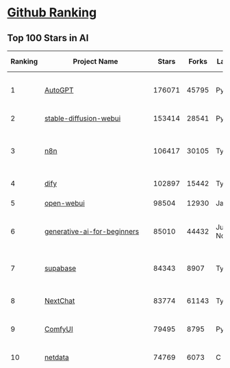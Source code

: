 [Github Ranking](../README.md)
==========

## Top 100 Stars in AI

| Ranking | Project Name | Stars | Forks | Language | Open Issues | Description | Last Commit |
| ------- | ------------ | ----- | ----- | -------- | ----------- | ----------- | ----------- |
| 1 | [AutoGPT](https://github.com/Significant-Gravitas/AutoGPT) | 176071 | 45795 | Python | 142 | AutoGPT is the vision of accessible AI for everyone, to use and to build on. Our mission is to provide the tools, so that you can focus on what matters. | 2025-06-12T02:28:40Z |
| 2 | [stable-diffusion-webui](https://github.com/AUTOMATIC1111/stable-diffusion-webui) | 153414 | 28541 | Python | 2343 | Stable Diffusion web UI | 2025-05-03T06:17:03Z |
| 3 | [n8n](https://github.com/n8n-io/n8n) | 106417 | 30105 | TypeScript | 562 | Fair-code workflow automation platform with native AI capabilities. Combine visual building with custom code, self-host or cloud, 400+ integrations. | 2025-06-11T21:54:08Z |
| 4 | [dify](https://github.com/langgenius/dify) | 102897 | 15442 | TypeScript | 661 | Production-ready platform for agentic workflow development. | 2025-06-12T03:36:10Z |
| 5 | [open-webui](https://github.com/open-webui/open-webui) | 98504 | 12930 | JavaScript | 150 | User-friendly AI Interface (Supports Ollama, OpenAI API, ...) | 2025-06-12T03:19:55Z |
| 6 | [generative-ai-for-beginners](https://github.com/microsoft/generative-ai-for-beginners) | 85010 | 44432 | Jupyter Notebook | 3 | 21 Lessons, Get Started Building with Generative AI  🔗 https://microsoft.github.io/generative-ai-for-beginners/ | 2025-06-09T03:53:52Z |
| 7 | [supabase](https://github.com/supabase/supabase) | 84343 | 8907 | TypeScript | 255 | The open source Firebase alternative. Supabase gives you a dedicated Postgres database to build your web, mobile, and AI applications. | 2025-06-12T03:28:49Z |
| 8 | [NextChat](https://github.com/ChatGPTNextWeb/NextChat) | 83774 | 61143 | TypeScript | 635 | ✨ Light and Fast AI Assistant. Support: Web \| iOS \| MacOS \| Android \|  Linux \| Windows | 2025-06-12T03:19:24Z |
| 9 | [ComfyUI](https://github.com/comfyanonymous/ComfyUI) | 79495 | 8795 | Python | 2336 | The most powerful and modular diffusion model GUI, api and backend with a graph/nodes interface. | 2025-06-12T02:46:31Z |
| 10 | [netdata](https://github.com/netdata/netdata) | 74769 | 6073 | C | 162 | The fastest path to AI-powered full stack observability, even for lean teams. | 2025-06-12T00:49:33Z |
| 11 | [funNLP](https://github.com/fighting41love/funNLP) | 74037 | 14876 | Python | 33 | 中英文敏感词、语言检测、中外手机/电话归属地/运营商查询、名字推断性别、手机号抽取、身份证抽取、邮箱抽取、中日文人名库、中文缩写库、拆字词典、词汇情感值、停用词、反动词表、暴恐词表、繁简体转换、英文模拟中文发音、汪峰歌词生成器、职业名称词库、同义词库、反义词库、否定词库、汽车品牌词库、汽车零件词库、连续英文切割、各种中文词向量、公司名字大全、古诗词库、IT词库、财经词库、成语词库、地名词库、历史名人词库、诗词词库、医学词库、饮食词库、法律词库、汽车词库、动物词库、中文聊天语料、中文谣言数据、百度中文问答数据集、句子相似度匹配算法集合、bert资源、文本生成&摘要相关工具、cocoNLP信息抽取工具、国内电话号码正则匹配、清华大学XLORE:中英文跨语言百科知识图谱、清华大学人工智能技术系列报告、自然语言生成、NLU太难了系列、自动对联数据及机器人、用户名黑名单列表、罪名法务名词及分类模型、微信公众号语料、cs224n深度学习自然语言处理课程、中文手写汉字识别、中文自然语言处理 语料/数据集、变量命名神器、分词语料库+代码、任务型对话英文数据集、ASR 语音数据集 + 基于深度学习的中文语音识别系统、笑声检测器、Microsoft多语言数字/单位/如日期时间识别包、中华新华字典数据库及api(包括常用歇后语、成语、词语和汉字)、文档图谱自动生成、SpaCy 中文模型、Common Voice语音识别数据集新版、神经网络关系抽取、基于bert的命名实体识别、关键词(Keyphrase)抽取包pke、基于医疗领域知识图谱的问答系统、基于依存句法与语义角色标注的事件三元组抽取、依存句法分析4万句高质量标注数据、cnocr：用来做中文OCR的Python3包、中文人物关系知识图谱项目、中文nlp竞赛项目及代码汇总、中文字符数据、speech-aligner: 从“人声语音”及其“语言文本”产生音素级别时间对齐标注的工具、AmpliGraph: 知识图谱表示学习(Python)库：知识图谱概念链接预测、Scattertext 文本可视化(python)、语言/知识表示工具：BERT & ERNIE、中文对比英文自然语言处理NLP的区别综述、Synonyms中文近义词工具包、HarvestText领域自适应文本挖掘工具（新词发现-情感分析-实体链接等）、word2word：(Python)方便易用的多语言词-词对集：62种语言/3,564个多语言对、语音识别语料生成工具：从具有音频/字幕的在线视频创建自动语音识别(ASR)语料库、构建医疗实体识别的模型（包含词典和语料标注）、单文档非监督的关键词抽取、Kashgari中使用gpt-2语言模型、开源的金融投资数据提取工具、文本自动摘要库TextTeaser: 仅支持英文、人民日报语料处理工具集、一些关于自然语言的基本模型、基于14W歌曲知识库的问答尝试--功能包括歌词接龙and已知歌词找歌曲以及歌曲歌手歌词三角关系的问答、基于Siamese bilstm模型的相似句子判定模型并提供训练数据集和测试数据集、用Transformer编解码模型实现的根据Hacker News文章标题自动生成评论、用BERT进行序列标记和文本分类的模板代码、LitBank：NLP数据集——支持自然语言处理和计算人文学科任务的100部带标记英文小说语料、百度开源的基准信息抽取系统、虚假新闻数据集、Facebook: LAMA语言模型分析，提供Transformer-XL/BERT/ELMo/GPT预训练语言模型的统一访问接口、CommonsenseQA：面向常识的英文QA挑战、中文知识图谱资料、数据及工具、各大公司内部里大牛分享的技术文档 PDF 或者 PPT、自然语言生成SQL语句（英文）、中文NLP数据增强（EDA）工具、英文NLP数据增强工具 、基于医药知识图谱的智能问答系统、京东商品知识图谱、基于mongodb存储的军事领域知识图谱问答项目、基于远监督的中文关系抽取、语音情感分析、中文ULMFiT-情感分析-文本分类-语料及模型、一个拍照做题程序、世界各国大规模人名库、一个利用有趣中文语料库 qingyun 训练出来的中文聊天机器人、中文聊天机器人seqGAN、省市区镇行政区划数据带拼音标注、教育行业新闻语料库包含自动文摘功能、开放了对话机器人-知识图谱-语义理解-自然语言处理工具及数据、中文知识图谱：基于百度百科中文页面-抽取三元组信息-构建中文知识图谱、masr: 中文语音识别-提供预训练模型-高识别率、Python音频数据增广库、中文全词覆盖BERT及两份阅读理解数据、ConvLab：开源多域端到端对话系统平台、中文自然语言处理数据集、基于最新版本rasa搭建的对话系统、基于TensorFlow和BERT的管道式实体及关系抽取、一个小型的证券知识图谱/知识库、复盘所有NLP比赛的TOP方案、OpenCLaP：多领域开源中文预训练语言模型仓库、UER：基于不同语料+编码器+目标任务的中文预训练模型仓库、中文自然语言处理向量合集、基于金融-司法领域(兼有闲聊性质)的聊天机器人、g2pC：基于上下文的汉语读音自动标记模块、Zincbase 知识图谱构建工具包、诗歌质量评价/细粒度情感诗歌语料库、快速转化「中文数字」和「阿拉伯数字」、百度知道问答语料库、基于知识图谱的问答系统、jieba_fast 加速版的jieba、正则表达式教程、中文阅读理解数据集、基于BERT等最新语言模型的抽取式摘要提取、Python利用深度学习进行文本摘要的综合指南、知识图谱深度学习相关资料整理、维基大规模平行文本语料、StanfordNLP 0.2.0：纯Python版自然语言处理包、NeuralNLP-NeuralClassifier：腾讯开源深度学习文本分类工具、端到端的封闭域对话系统、中文命名实体识别：NeuroNER vs. BertNER、新闻事件线索抽取、2019年百度的三元组抽取比赛：“科学空间队”源码、基于依存句法的开放域文本知识三元组抽取和知识库构建、中文的GPT2训练代码、ML-NLP - 机器学习(Machine Learning)NLP面试中常考到的知识点和代码实现、nlp4han:中文自然语言处理工具集(断句/分词/词性标注/组块/句法分析/语义分析/NER/N元语法/HMM/代词消解/情感分析/拼写检查、XLM：Facebook的跨语言预训练语言模型、用基于BERT的微调和特征提取方法来进行知识图谱百度百科人物词条属性抽取、中文自然语言处理相关的开放任务-数据集-当前最佳结果、CoupletAI - 基于CNN+Bi-LSTM+Attention 的自动对对联系统、抽象知识图谱、MiningZhiDaoQACorpus - 580万百度知道问答数据挖掘项目、brat rapid annotation tool: 序列标注工具、大规模中文知识图谱数据：1.4亿实体、数据增强在机器翻译及其他nlp任务中的应用及效果、allennlp阅读理解:支持多种数据和模型、PDF表格数据提取工具 、 Graphbrain：AI开源软件库和科研工具，目的是促进自动意义提取和文本理解以及知识的探索和推断、简历自动筛选系统、基于命名实体识别的简历自动摘要、中文语言理解测评基准，包括代表性的数据集&基准模型&语料库&排行榜、树洞 OCR 文字识别 、从包含表格的扫描图片中识别表格和文字、语声迁移、Python口语自然语言处理工具集(英文)、 similarity：相似度计算工具包，java编写、海量中文预训练ALBERT模型 、Transformers 2.0 、基于大规模音频数据集Audioset的音频增强 、Poplar：网页版自然语言标注工具、图片文字去除，可用于漫画翻译 、186种语言的数字叫法库、Amazon发布基于知识的人-人开放领域对话数据集 、中文文本纠错模块代码、繁简体转换 、 Python实现的多种文本可读性评价指标、类似于人名/地名/组织机构名的命名体识别数据集 、东南大学《知识图谱》研究生课程(资料)、. 英文拼写检查库 、 wwsearch是企业微信后台自研的全文检索引擎、CHAMELEON：深度学习新闻推荐系统元架构 、 8篇论文梳理BERT相关模型进展与反思、DocSearch：免费文档搜索引擎、 LIDA：轻量交互式对话标注工具 、aili - the fastest in-memory index in the East 东半球最快并发索引 、知识图谱车音工作项目、自然语言生成资源大全 、中日韩分词库mecab的Python接口库、中文文本摘要/关键词提取、汉字字符特征提取器 (featurizer)，提取汉字的特征（发音特征、字形特征）用做深度学习的特征、中文生成任务基准测评 、中文缩写数据集、中文任务基准测评 - 代表性的数据集-基准(预训练)模型-语料库-baseline-工具包-排行榜、PySS3：面向可解释AI的SS3文本分类器机器可视化工具 、中文NLP数据集列表、COPE - 格律诗编辑程序、doccano：基于网页的开源协同多语言文本标注工具 、PreNLP：自然语言预处理库、简单的简历解析器，用来从简历中提取关键信息、用于中文闲聊的GPT2模型：GPT2-chitchat、基于检索聊天机器人多轮响应选择相关资源列表(Leaderboards、Datasets、Papers)、(Colab)抽象文本摘要实现集锦(教程 、词语拼音数据、高效模糊搜索工具、NLP数据增广资源集、微软对话机器人框架 、 GitHub Typo Corpus：大规模GitHub多语言拼写错误/语法错误数据集、TextCluster：短文本聚类预处理模块 Short text cluster、面向语音识别的中文文本规范化、BLINK：最先进的实体链接库、BertPunc：基于BERT的最先进标点修复模型、Tokenizer：快速、可定制的文本词条化库、中文语言理解测评基准，包括代表性的数据集、基准(预训练)模型、语料库、排行榜、spaCy 医学文本挖掘与信息提取 、 NLP任务示例项目代码集、 python拼写检查库、chatbot-list - 行业内关于智能客服、聊天机器人的应用和架构、算法分享和介绍、语音质量评价指标(MOSNet, BSSEval, STOI, PESQ, SRMR)、 用138GB语料训练的法文RoBERTa预训练语言模型 、BERT-NER-Pytorch：三种不同模式的BERT中文NER实验、无道词典 - 有道词典的命令行版本，支持英汉互查和在线查询、2019年NLP亮点回顾、 Chinese medical dialogue data 中文医疗对话数据集 、最好的汉字数字(中文数字)-阿拉伯数字转换工具、 基于百科知识库的中文词语多词义/义项获取与特定句子词语语义消歧、awesome-nlp-sentiment-analysis - 情感分析、情绪原因识别、评价对象和评价词抽取、LineFlow：面向所有深度学习框架的NLP数据高效加载器、中文医学NLP公开资源整理 、MedQuAD：(英文)医学问答数据集、将自然语言数字串解析转换为整数和浮点数、Transfer Learning in Natural Language Processing (NLP) 、面向语音识别的中文/英文发音辞典、Tokenizers：注重性能与多功能性的最先进分词器、CLUENER 细粒度命名实体识别 Fine Grained Named Entity Recognition、 基于BERT的中文命名实体识别、中文谣言数据库、NLP数据集/基准任务大列表、nlp相关的一些论文及代码, 包括主题模型、词向量(Word Embedding)、命名实体识别(NER)、文本分类(Text Classificatin)、文本生成(Text Generation)、文本相似性(Text Similarity)计算等，涉及到各种与nlp相关的算法，基于keras和tensorflow 、Python文本挖掘/NLP实战示例、 Blackstone：面向非结构化法律文本的spaCy pipeline和NLP模型通过同义词替换实现文本“变脸” 、中文 预训练 ELECTREA 模型: 基于对抗学习 pretrain Chinese Model 、albert-chinese-ner - 用预训练语言模型ALBERT做中文NER 、基于GPT2的特定主题文本生成/文本增广、开源预训练语言模型合集、多语言句向量包、编码、标记和实现：一种可控高效的文本生成方法、 英文脏话大列表 、attnvis：GPT2、BERT等transformer语言模型注意力交互可视化、CoVoST：Facebook发布的多语种语音-文本翻译语料库，包括11种语言(法语、德语、荷兰语、俄语、西班牙语、意大利语、土耳其语、波斯语、瑞典语、蒙古语和中文)的语音、文字转录及英文译文、Jiagu自然语言处理工具 - 以BiLSTM等模型为基础，提供知识图谱关系抽取 中文分词 词性标注 命名实体识别 情感分析 新词发现 关键词 文本摘要 文本聚类等功能、用unet实现对文档表格的自动检测，表格重建、NLP事件提取文献资源列表 、 金融领域自然语言处理研究资源大列表、CLUEDatasetSearch - 中英文NLP数据集：搜索所有中文NLP数据集，附常用英文NLP数据集 、medical_NER - 中文医学知识图谱命名实体识别 、(哈佛)讲因果推理的免费书、知识图谱相关学习资料/数据集/工具资源大列表、Forte：灵活强大的自然语言处理pipeline工具集 、Python字符串相似性算法库、PyLaia：面向手写文档分析的深度学习工具包、TextFooler：针对文本分类/推理的对抗文本生成模块、Haystack：灵活、强大的可扩展问答(QA)框架、中文关键短语抽取工具 | 2024-05-10T07:38:24Z |
| 12 | [langflow](https://github.com/langflow-ai/langflow) | 72338 | 6802 | Python | 420 | Langflow is a powerful tool for building and deploying AI-powered agents and workflows. | 2025-06-12T00:16:09Z |
| 13 | [Deep-Live-Cam](https://github.com/hacksider/Deep-Live-Cam) | 70840 | 10076 | Python | 81 | real time face swap and one-click video deepfake with only a single image | 2025-06-08T16:34:27Z |
| 14 | [AppFlowy](https://github.com/AppFlowy-IO/AppFlowy) | 63804 | 4344 | Dart | 963 | Bring projects, wikis, and teams together with AI. AppFlowy is the AI collaborative workspace where you achieve more without losing control of your data. The leading open source Notion alternative. | 2025-06-12T03:29:00Z |
| 15 | [browser-use](https://github.com/browser-use/browser-use) | 62945 | 7108 | Python | 412 | 🌐 Make websites accessible for AI agents. Automate tasks online with ease. | 2025-06-11T17:32:04Z |
| 16 | [lobe-chat](https://github.com/lobehub/lobe-chat) | 62426 | 12997 | TypeScript | 768 | 🤯 Lobe Chat - an open-source, modern-design AI chat framework. Supports Multi AI Providers( OpenAI / Claude 4 / Gemini / Ollama / DeepSeek / Qwen), Knowledge Base (file upload / knowledge management / RAG ), Multi-Modals (Plugins/Artifacts) and Thinking. One-click FREE deployment of your private ChatGPT/ Claude / DeepSeek application. | 2025-06-12T03:13:26Z |
| 17 | [system-prompts-and-models-of-ai-tools](https://github.com/x1xhlol/system-prompts-and-models-of-ai-tools) | 56840 | 17313 | None | 18 | FULL v0, Cursor, Manus, Same.dev, Lovable, Devin, Replit Agent, Windsurf Agent, VSCode Agent, Dia Browser & Trae AI (And other Open Sourced) System Prompts, Tools & AI Models. | 2025-06-08T12:48:20Z |
| 18 | [MetaGPT](https://github.com/FoundationAgents/MetaGPT) | 56330 | 6741 | Python | 26 | 🌟 The Multi-Agent Framework: First AI Software Company, Towards Natural Language Programming | 2025-05-16T13:18:18Z |
| 19 | [ragflow](https://github.com/infiniflow/ragflow) | 54892 | 5353 | Python | 2212 | RAGFlow is an open-source RAG (Retrieval-Augmented Generation) engine based on deep document understanding. | 2025-06-12T03:37:42Z |
| 20 | [awesome-mcp-servers](https://github.com/punkpeye/awesome-mcp-servers) | 54532 | 4137 | None | 23 | A collection of MCP servers. | 2025-06-10T13:59:28Z |
| 21 | [gpt-engineer](https://github.com/AntonOsika/gpt-engineer) | 54297 | 7164 | Python | 24 | CLI platform to experiment with codegen. Precursor to: https://lovable.dev | 2025-05-14T10:15:10Z |
| 22 | [ChatGPT](https://github.com/lencx/ChatGPT) | 53822 | 6120 | Rust | 805 | 🔮 ChatGPT Desktop Application (Mac, Windows and Linux) | 2024-08-29T17:58:11Z |
| 23 | [LLaMA-Factory](https://github.com/hiyouga/LLaMA-Factory) | 52096 | 6294 | Python | 481 | Unified Efficient Fine-Tuning of 100+ LLMs & VLMs (ACL 2024) | 2025-06-10T07:31:00Z |
| 24 | [meilisearch](https://github.com/meilisearch/meilisearch) | 51815 | 2070 | Rust | 195 | A lightning-fast search engine API bringing AI-powered hybrid search to your sites and applications. | 2025-06-11T15:55:38Z |
| 25 | [LLMs-from-scratch](https://github.com/rasbt/LLMs-from-scratch) | 50984 | 7423 | Jupyter Notebook | 7 | Implement a ChatGPT-like LLM in PyTorch from scratch, step by step | 2025-06-11T23:32:44Z |
| 26 | [autogen](https://github.com/microsoft/autogen) | 45859 | 6960 | Python | 502 | A programming framework for agentic AI 🤖 PyPi: autogen-agentchat Discord: https://aka.ms/autogen-discord Office Hour: https://aka.ms/autogen-officehour | 2025-06-12T03:35:13Z |
| 27 | [crawl4ai](https://github.com/unclecode/crawl4ai) | 45363 | 4298 | Python | 147 | 🚀🤖 Crawl4AI: Open-source LLM Friendly Web Crawler & Scraper. Don't be shy, join here: https://discord.gg/jP8KfhDhyN | 2025-06-10T10:08:31Z |
| 28 | [anything-llm](https://github.com/Mintplex-Labs/anything-llm) | 45219 | 4487 | JavaScript | 253 | The all-in-one Desktop & Docker AI application with built-in RAG, AI agents, No-code agent builder, MCP compatibility,  and more. | 2025-06-12T01:27:19Z |
| 29 | [JeecgBoot](https://github.com/jeecgboot/JeecgBoot) | 42999 | 15393 | Java | 24 | 🔥集成完善AIGC应用的低代码平台，旨在帮助企业快速实现低代码开发和构建、部署个性化的 AI 应用。 前后端分离 SpringBoot，SpringCloud，Ant Design&Vue3，Mybatis，Shiro！强大的代码生成器让前后端代码一键生成，无需写任何代码! 成套AI大模型功能: AI模型管理、AI应用、知识库、AI流程编排、AI对话助手等； | 2025-06-11T21:03:42Z |
| 30 | [OpenBB](https://github.com/OpenBB-finance/OpenBB) | 41949 | 3774 | Python | 41 | Investment Research for Everyone, Everywhere. | 2025-06-11T23:29:56Z |
| 31 | [ClickHouse](https://github.com/ClickHouse/ClickHouse) | 41150 | 7379 | C++ | 4092 | ClickHouse® is a real-time analytics database management system | 2025-06-12T02:40:55Z |
| 32 | [kong](https://github.com/Kong/kong) | 41027 | 4934 | Lua | 68 | 🦍 The Cloud-Native API Gateway and AI Gateway. | 2025-06-11T10:12:44Z |
| 33 | [ailearning](https://github.com/apachecn/ailearning) | 40979 | 11567 | Python | 2 | AiLearning：数据分析+机器学习实战+线性代数+PyTorch+NLTK+TF2 | 2024-11-12T16:21:55Z |
| 34 | [ColossalAI](https://github.com/hpcaitech/ColossalAI) | 40957 | 4523 | Python | 427 | Making large AI models cheaper, faster and more accessible | 2025-06-12T03:23:06Z |
| 35 | [airflow](https://github.com/apache/airflow) | 40510 | 15153 | Python | 1142 | Apache Airflow - A platform to programmatically author, schedule, and monitor workflows | 2025-06-12T03:34:34Z |
| 36 | [Flowise](https://github.com/FlowiseAI/Flowise) | 39907 | 20510 | TypeScript | 573 | Build AI Agents, Visually | 2025-06-11T13:44:41Z |
| 37 | [firecrawl](https://github.com/mendableai/firecrawl) | 39807 | 3706 | TypeScript | 181 | 🔥 Turn entire websites into LLM-ready markdown or structured data. Scrape, crawl and extract with a single API. | 2025-06-11T23:41:16Z |
| 38 | [GitHubDaily](https://github.com/GitHubDaily/GitHubDaily) | 38407 | 4011 | None | 361 | 坚持分享 GitHub 上高质量、有趣实用的开源技术教程、开发者工具、编程网站、技术资讯。A list cool, interesting projects of GitHub. | 2025-03-20T08:54:47Z |
| 39 | [quivr](https://github.com/QuivrHQ/quivr) | 37977 | 3644 | Python | 4 | Opiniated RAG for integrating GenAI in your apps 🧠   Focus on your product rather than the RAG. Easy integration in existing products with customisation!  Any LLM: GPT4, Groq, Llama. Any Vectorstore: PGVector, Faiss. Any Files. Anyway you want.  | 2025-06-05T08:58:25Z |
| 40 | [AI-For-Beginners](https://github.com/microsoft/AI-For-Beginners) | 37958 | 7099 | Jupyter Notebook | 24 | 12 Weeks, 24 Lessons, AI for All! | 2025-04-29T16:09:57Z |
| 41 | [photoprism](https://github.com/photoprism/photoprism) | 37620 | 2089 | Go | 424 | AI-Powered Photos App for the Decentralized Web 🌈💎✨ | 2025-06-12T00:31:01Z |
| 42 | [chatgpt-on-wechat](https://github.com/zhayujie/chatgpt-on-wechat) | 37600 | 9281 | Python | 289 | 基于大模型搭建的聊天机器人，同时支持 微信公众号、企业微信应用、飞书、钉钉 等接入，可选择GPT4.1/GPT-4o/GPT-o1/ DeepSeek/Claude/文心一言/讯飞星火/通义千问/ Gemini/GLM-4/Kimi/LinkAI，能处理文本、语音和图片，访问操作系统和互联网，支持基于自有知识库进行定制企业智能客服。 | 2025-06-07T07:30:36Z |
| 43 | [ray](https://github.com/ray-project/ray) | 37470 | 6365 | Python | 3788 | Ray is an AI compute engine. Ray consists of a core distributed runtime and a set of AI Libraries for accelerating ML workloads. | 2025-06-12T03:23:10Z |
| 44 | [Open-Assistant](https://github.com/LAION-AI/Open-Assistant) | 37376 | 3265 | Python | 228 | OpenAssistant is a chat-based assistant that understands tasks, can interact with third-party systems, and retrieve information dynamically to do so. | 2024-08-17T01:55:35Z |
| 45 | [upscayl](https://github.com/upscayl/upscayl) | 37365 | 1721 | TypeScript | 55 | 🆙 Upscayl - #1 Free and Open Source AI Image Upscaler for Linux, MacOS and Windows. | 2025-06-07T20:39:36Z |
| 46 | [MoneyPrinterTurbo](https://github.com/harry0703/MoneyPrinterTurbo) | 36407 | 5187 | Python | 151 | 利用AI大模型，一键生成高清短视频 Generate short videos with one click using AI LLM. | 2025-06-11T06:34:54Z |
| 47 | [MockingBird](https://github.com/babysor/MockingBird) | 36327 | 5256 | Python | 476 | 🚀AI拟声: 5秒内克隆您的声音并生成任意语音内容 Clone a voice in 5 seconds to generate arbitrary speech in real-time | 2024-11-15T05:00:29Z |
| 48 | [google-research](https://github.com/google-research/google-research) | 35753 | 8103 | Jupyter Notebook | 1046 | Google Research | 2025-06-11T20:41:26Z |
| 49 | [ai-hedge-fund](https://github.com/virattt/ai-hedge-fund) | 35694 | 6208 | Python | 11 | An AI Hedge Fund Team | 2025-06-11T17:48:54Z |
| 50 | [awesome-llm-apps](https://github.com/Shubhamsaboo/awesome-llm-apps) | 35383 | 4069 | Python | 3 | Collection of awesome LLM apps with AI Agents and RAG using OpenAI, Anthropic, Gemini and opensource models. | 2025-06-08T17:53:07Z |
| 51 | [chatbox](https://github.com/chatboxai/chatbox) | 35223 | 3372 | TypeScript | 711 | User-friendly Desktop Client App for AI Models/LLMs (GPT, Claude, Gemini, Ollama...) | 2025-06-09T06:01:28Z |
| 52 | [AgentGPT](https://github.com/reworkd/AgentGPT) | 34313 | 9433 | TypeScript | 129 | 🤖 Assemble, configure, and deploy autonomous AI Agents in your browser. | 2025-04-29T01:19:32Z |
| 53 | [mem0](https://github.com/mem0ai/mem0) | 34268 | 3404 | Python | 328 | Memory for AI Agents; SOTA in AI Agent Memory; Announcing OpenMemory MCP - local and secure memory management. | 2025-06-11T16:37:41Z |
| 54 | [aider](https://github.com/Aider-AI/aider) | 34203 | 3129 | Python | 872 | aider is AI pair programming in your terminal | 2025-06-11T02:28:54Z |
| 55 | [gold-miner](https://github.com/xitu/gold-miner) | 34139 | 5044 | None | 8 | 🥇掘金翻译计划，可能是世界最大最好的英译中技术社区，最懂读者和译者的翻译平台： | 2024-04-17T09:44:37Z |
| 56 | [LocalAI](https://github.com/mudler/LocalAI) | 33168 | 2540 | Go | 457 | :robot: The free, Open Source alternative to OpenAI, Claude and others. Self-hosted and local-first. Drop-in replacement for OpenAI,  running on consumer-grade hardware. No GPU required. Runs gguf, transformers, diffusers and many more models architectures. Features: Generate Text, Audio, Video, Images, Voice Cloning, Distributed, P2P inference | 2025-06-11T21:47:01Z |
| 57 | [crewAI](https://github.com/crewAIInc/crewAI) | 32779 | 4404 | Python | 52 | Framework for orchestrating role-playing, autonomous AI agents. By fostering collaborative intelligence, CrewAI empowers agents to work together seamlessly, tackling complex tasks. | 2025-06-12T00:48:21Z |
| 58 | [gpt-pilot](https://github.com/Pythagora-io/gpt-pilot) | 32777 | 3343 | Python | 235 | The first real AI developer | 2025-03-04T06:26:32Z |
| 59 | [mindsdb](https://github.com/mindsdb/mindsdb) | 31979 | 5279 | Python | 92 | AI's query engine - Platform for building AI that can answer questions over large scale federated data. - The only MCP Server you'll ever need | 2025-06-11T22:16:14Z |
| 60 | [spaCy](https://github.com/explosion/spaCy) | 31755 | 4513 | Python | 156 | 💫 Industrial-strength Natural Language Processing (NLP) in Python | 2025-05-28T15:28:05Z |
| 61 | [docling](https://github.com/docling-project/docling) | 31714 | 2028 | Python | 355 | Get your documents ready for gen AI | 2025-06-12T03:15:14Z |
| 62 | [nacos](https://github.com/alibaba/nacos) | 31566 | 13047 | Java | 258 | an easy-to-use dynamic service discovery, configuration and service management platform for building AI cloud native applications. | 2025-06-10T09:28:50Z |
| 63 | [fairseq](https://github.com/facebookresearch/fairseq) | 31522 | 6539 | Python | 1180 | Facebook AI Research Sequence-to-Sequence Toolkit written in Python. | 2025-06-10T21:41:39Z |
| 64 | [chatbot-ui](https://github.com/mckaywrigley/chatbot-ui) | 31516 | 8993 | TypeScript | 171 | AI chat for any model. | 2024-08-03T00:38:07Z |
| 65 | [fabric](https://github.com/danielmiessler/fabric) | 31492 | 3265 | JavaScript | 203 | fabric is an open-source framework for augmenting humans using AI. It provides a modular framework for solving specific problems using a crowdsourced set of AI prompts that can be used anywhere. | 2025-06-12T02:35:11Z |
| 66 | [ruoyi-vue-pro](https://github.com/YunaiV/ruoyi-vue-pro) | 31484 | 6791 | Java | 23 | 🔥 官方推荐 🔥 RuoYi-Vue 全新 Pro 版本，优化重构所有功能。基于 Spring Boot + MyBatis Plus + Vue & Element 实现的后台管理系统 + 微信小程序，支持 RBAC 动态权限、数据权限、SaaS 多租户、Flowable 工作流、三方登录、支付、短信、商城、CRM、ERP、AI 大模型等功能。你的 ⭐️ Star ⭐️，是作者生发的动力！ | 2025-06-09T08:39:44Z |
| 67 | [tabby](https://github.com/TabbyML/tabby) | 31351 | 1498 | Rust | 187 | Self-hosted AI coding assistant | 2025-06-11T11:40:51Z |
| 68 | [netron](https://github.com/lutzroeder/netron) | 30439 | 2916 | JavaScript | 20 | Visualizer for neural network, deep learning and machine learning models | 2025-06-11T15:00:22Z |
| 69 | [khoj](https://github.com/khoj-ai/khoj) | 30305 | 1711 | Python | 75 | Your AI second brain. Self-hostable. Get answers from the web or your docs. Build custom agents, schedule automations, do deep research. Turn any online or local LLM into your personal, autonomous AI (gpt, claude, gemini, llama, qwen, mistral). Get started - free. | 2025-06-11T20:37:52Z |
| 70 | [cursor](https://github.com/getcursor/cursor) | 30289 | 1926 | None | 1789 | The AI Code Editor | 2024-10-13T19:23:26Z |
| 71 | [AI-Expert-Roadmap](https://github.com/AMAI-GmbH/AI-Expert-Roadmap) | 29943 | 2531 | JavaScript | 19 | Roadmap to becoming an Artificial Intelligence Expert in 2022 | 2023-12-31T02:20:16Z |
| 72 | [roop](https://github.com/s0md3v/roop) | 29918 | 6788 | Python | 0 | one-click face swap | 2024-08-19T12:57:17Z |
| 73 | [cursor-free-vip](https://github.com/yeongpin/cursor-free-vip) | 29681 | 3748 | Python | 459 | [Support 0.49.x]（Reset Cursor AI MachineID & Bypass Higher Token Limit） Cursor Ai ，自动重置机器ID ， 免费升级使用Pro功能: You've reached your trial request limit. / Too many free trial accounts used on this machine. Please upgrade to pro. We have this limit in place to prevent abuse. Please let us know if you believe this is a mistake. | 2025-05-22T02:41:44Z |
| 74 | [pytorch-lightning](https://github.com/Lightning-AI/pytorch-lightning) | 29602 | 3510 | Python | 947 | Pretrain, finetune ANY AI model of ANY size on multiple GPUs, TPUs with zero code changes. | 2025-06-11T12:49:49Z |
| 75 | [Mr.-Ranedeer-AI-Tutor](https://github.com/JushBJJ/Mr.-Ranedeer-AI-Tutor) | 29565 | 3381 | None | 13 | A GPT-4 AI Tutor Prompt for customizable personalized learning experiences. | 2024-03-25T13:06:55Z |
| 76 | [exo](https://github.com/exo-explore/exo) | 28432 | 1798 | Python | 348 | Run your own AI cluster at home with everyday devices 📱💻 🖥️⌚ | 2025-03-21T22:23:32Z |
| 77 | [Jobs_Applier_AI_Agent_AIHawk](https://github.com/feder-cr/Jobs_Applier_AI_Agent_AIHawk) | 28301 | 4269 | Python | 11 | AIHawk aims to easy job hunt process by automating the job application process. Utilizing artificial intelligence, it enables users to apply for multiple jobs in a tailored way. | 2025-05-28T13:24:12Z |
| 78 | [agno](https://github.com/agno-agi/agno) | 28138 | 3591 | Python | 91 | Full-stack framework for building Multi-Agent Systems with memory, knowledge and reasoning. | 2025-06-12T01:30:27Z |
| 79 | [so-vits-svc](https://github.com/svc-develop-team/so-vits-svc) | 27210 | 5006 | Python | 21 | SoftVC VITS Singing Voice Conversion | 2023-11-11T13:11:31Z |
| 80 | [continue](https://github.com/continuedev/continue) | 26870 | 2944 | TypeScript | 870 | ⏩ Create, share, and use custom AI code assistants with our open-source IDE extensions and hub of models, rules, prompts, docs, and other building blocks | 2025-06-12T01:42:20Z |
| 81 | [Folo](https://github.com/RSSNext/Folo) | 26557 | 1147 | TypeScript | 182 | 🧡 Follow everything in one place | 2025-06-11T19:16:39Z |
| 82 | [LibreChat](https://github.com/danny-avila/LibreChat) | 26535 | 4666 | TypeScript | 159 | Enhanced ChatGPT Clone: Features Agents, DeepSeek, Anthropic, AWS, OpenAI, Assistants API, Azure, Groq, o1, GPT-4o, Mistral, OpenRouter, Vertex AI, Gemini, Artifacts, AI model switching, message search, Code Interpreter, langchain, DALL-E-3, OpenAPI Actions, Functions, Secure Multi-User Auth, Presets, open-source for self-hosting. Active project. | 2025-06-12T03:12:41Z |
| 83 | [generative-models](https://github.com/Stability-AI/generative-models) | 26005 | 2890 | Python | 267 | Generative Models by Stability AI | 2025-05-20T14:53:33Z |
| 84 | [nx](https://github.com/nrwl/nx) | 25992 | 2534 | TypeScript | 622 | An AI-first build platform that connects everything from your editor to CI. Helping you deliver fast, without breaking things. | 2025-06-12T02:58:21Z |
| 85 | [composio](https://github.com/ComposioHQ/composio) | 25489 | 4418 | Python | 43 | Composio equips your AI agents & LLMs with 100+ high-quality integrations via function calling | 2025-06-12T02:26:01Z |
| 86 | [ai-agents-for-beginners](https://github.com/microsoft/ai-agents-for-beginners) | 25400 | 6937 | Jupyter Notebook | 9 | 11 Lessons to Get Started Building AI Agents | 2025-06-11T11:05:48Z |
| 87 | [InvokeAI](https://github.com/invoke-ai/InvokeAI) | 25283 | 2574 | TypeScript | 722 | Invoke is a leading creative engine for Stable Diffusion models, empowering professionals, artists, and enthusiasts to generate and create visual media using the latest AI-driven technologies. The solution offers an industry leading WebUI, and serves as the foundation for multiple commercial products. | 2025-06-12T01:03:29Z |
| 88 | [llm-app](https://github.com/pathwaycom/llm-app) | 25276 | 626 | Jupyter Notebook | 5 | Ready-to-run cloud templates for RAG, AI pipelines, and enterprise search with live data. 🐳Docker-friendly.⚡Always in sync with Sharepoint, Google Drive, S3, Kafka, PostgreSQL, real-time data APIs, and more. | 2025-05-16T07:58:43Z |
| 89 | [Genesis](https://github.com/Genesis-Embodied-AI/Genesis) | 25255 | 2269 | Python | 108 | A generative world for general-purpose robotics & embodied AI learning. | 2025-06-11T18:06:45Z |
| 90 | [semantic-kernel](https://github.com/microsoft/semantic-kernel) | 24996 | 3939 | C# | 424 | Integrate cutting-edge LLM technology quickly and easily into your apps | 2025-06-12T00:46:14Z |
| 91 | [qlib](https://github.com/microsoft/qlib) | 24944 | 3833 | Python | 237 | Qlib is an AI-oriented Quant investment platform that aims to use AI tech to empower Quant Research, from exploring ideas to implementing productions. Qlib supports diverse ML modeling paradigms, including supervised learning, market dynamics modeling, and RL, and is now equipped with https://github.com/microsoft/RD-Agent to automate R&D process. | 2025-05-29T07:18:13Z |
| 92 | [FastGPT](https://github.com/labring/FastGPT) | 24693 | 6356 | TypeScript | 552 | FastGPT is a knowledge-based platform built on the LLMs, offers a comprehensive suite of out-of-the-box capabilities such as data processing, RAG retrieval, and visual AI workflow orchestration, letting you easily develop and deploy complex question-answering systems without the need for extensive setup or configuration. | 2025-06-11T16:25:55Z |
| 93 | [PDFMathTranslate](https://github.com/Byaidu/PDFMathTranslate) | 24635 | 2125 | Python | 109 | PDF scientific paper translation with preserved formats - 基于 AI 完整保留排版的 PDF 文档全文双语翻译，支持 Google/DeepL/Ollama/OpenAI 等服务，提供 CLI/GUI/MCP/Docker/Zotero | 2025-06-11T13:52:08Z |
| 94 | [kratos](https://github.com/go-kratos/kratos) | 24442 | 4087 | Go | 17 | Your ultimate Go microservices framework for the cloud-native era. | 2025-06-01T18:48:42Z |
| 95 | [modular](https://github.com/modular/modular) | 24219 | 2618 | Mojo | 679 | The Modular Platform (includes MAX & Mojo) | 2025-06-11T19:07:08Z |
| 96 | [qdrant](https://github.com/qdrant/qdrant) | 24101 | 1651 | Rust | 325 | Qdrant - High-performance, massive-scale Vector Database and Vector Search Engine for the next generation of AI. Also available in the cloud https://cloud.qdrant.io/ | 2025-06-11T19:10:20Z |
| 97 | [500-AI-Machine-learning-Deep-learning-Computer-vision-NLP-Projects-with-code](https://github.com/ashishpatel26/500-AI-Machine-learning-Deep-learning-Computer-vision-NLP-Projects-with-code) | 24062 | 5740 | None | 42 | 500 AI Machine learning Deep learning Computer vision NLP Projects with code | 2024-07-26T13:06:49Z |
| 98 | [Warp](https://github.com/warpdotdev/Warp) | 23675 | 469 | None | 2950 | Warp is a modern, Rust-based terminal with AI built in so you and your team can build great software, faster. | 2025-05-16T13:30:24Z |
| 99 | [facefusion](https://github.com/facefusion/facefusion) | 23323 | 3630 | Python | 0 | Industry leading face manipulation platform | 2025-06-11T13:11:22Z |
| 100 | [Chat2DB](https://github.com/CodePhiliaX/Chat2DB) | 23268 | 2523 | Java | 0 | 🔥🔥🔥AI-driven database tool and SQL client, The hottest GUI client, supporting MySQL, Oracle, PostgreSQL, DB2, SQL Server, DB2, SQLite, H2, ClickHouse, and more. | 2025-05-22T02:29:00Z |

